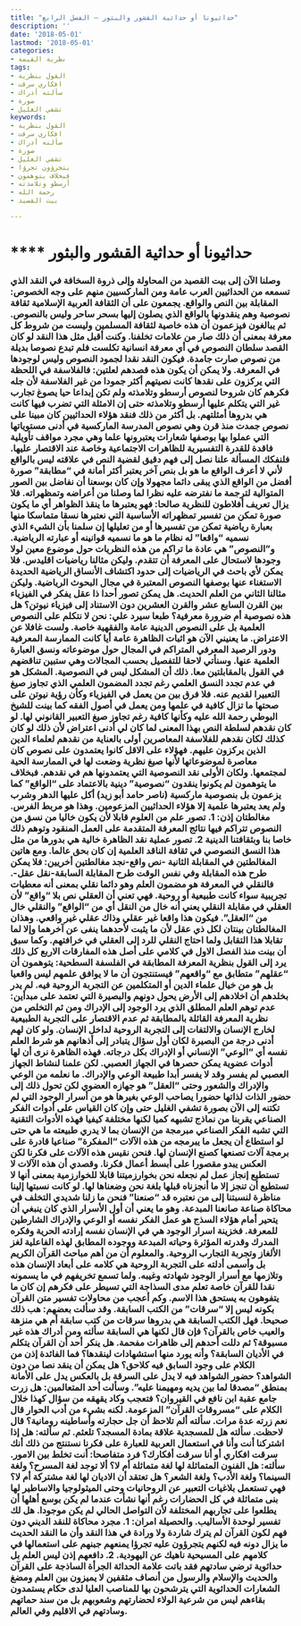```yaml
---
title: "حداثيونا أو حداثية القشور والبثور – الفصل الرابع"
description: ''
date: '2018-05-01'
lastmod: '2018-05-01'
categories:
- نظرية القيمة
tags:
- القول بنظرية
- افكاري سرقت
- سألته أدراك
- صورة
- تشفي الغليل
keywords:
- القول بنظرية
- افكاري سرقت
- سألته أدراك
- صورة
- تشفي الغليل
- يتجرؤون تجرؤا
- فبخلاف يتوهمون
- أرسطو وتلامذته
- رحمة الله
- بيت القصيد

---
```

# **** **حداثيونا** أو حداثية القشور والبثور

### وصلنا الآن إلى بيت القصيد من المحاولة وإلى ذروة السخافة في النقد الذي تسمعه من الحداثيين العرب عامة ومن الماركسيين منهم على وجه الخصوص: المقابلة بين النص والواقع. يجمعون على أن الثقافة العربية الإسلامية ثقافة نصوصية وهم ينقدونها بالواقع الذي يصلون إليها بسحر ساحر وليس بالنصوص. ثم يبالغون فيزعمون أن هذه خاصية لثقافة المسلمين وليست من شروط كل معرفة بمعنى أن ذلك صار من علامات تخلفنا. وكنت أقبل مثل هذا النقد لو كان القصد سلطان النصوص في أي معرفة انسانية تكلست فلم تبدع نصوصا بديلة من نصوص صارت جامدة. فيكون النقد نقدا لجمود النصوص وليس لوجودها في المعرفة. ولا يمكن أن يكون هذه قصدهم لعلتين: فالفلاسفة في اللحظة التي يركزون على نقدها كانت نصيتهم أكثر جمودا من غير الفلاسفة لأن جله فكرهم كان شروحا لنصوص أرسطو وتلامذته ولم تكن إبداعا حيا يصوغ تجارب غير التي يتكلم عليها أرسطو وتلامذته حتى إن الامثلة التي تضرب فيها كانت هي بدروها أمثلتهم. بل أكثر من ذلك فنقد هؤلاء الحداثيين كان مبينا على نصوص جمدت منذ قرن وهي نصوص المدرسة الماركسية في أدنى مستوياتها التي عملوا بها بوصفها شعارات يعتبرونها علما وهي مجرد مواقف تأويلية فاقدة للقدرة التفسيرية للظاهرات الاجتماعية وخاصة عند الاقتصار عليها. فلنفكك المسألة علنا نصل إلى فهم دقيق لقضية النص في علاقته ليس بالواقع لأني لا أعرف الواقع ما هو بل بنص آخر يعتبر أكثر أمانة في “مطابقة” صورة أفضل من الواقع الذي يبقى دائما مجهولا وإن كان بوسعنا أن نفاضل بين الصور المتوالية لترجمة ما نفترضه عليه نظرا لما وصلنا من أعراضه وتمظهراته. فلا يزال تعريف أفلاطون للنظرية صالحا: فهو يعتبرها ما ينقذ الظواهر أي ما يكون صورة تمكن من تفسير تمظهراته الأساسية التي نعتبرها نسقا متماسكا منها بعبارة رياضية تمكن من تفسيرها أو من تعليلها إن سلمنا بأن الشيء الذي نسميه “واقعا” له نظام ما هو ما نسميه قوانينه أو عبارته الرياضية. و”النصوص” هي عادة ما تراكم من هذه النظريات حول موضوع معين لولا وجودها لاستحال على المعرفة أن تتقدم. وليكن مثالنا رياضيات اقليدس. فلا يمكن لأي باحث في الرياضيات إلى حدود اكتشاف الأنساق الرياضية الحديدة الاستغناء عنها بوصفها النصوص المعتبرة في مجال البحوث الرياضية. وليكن مثالنا الثاني من العلم الحديث. هل يمكن تصور أحدا ذا عقل يفكر في الفيزياء بين القرن السابع عشر والقرن العشرين دون الاستناد إلى فيزياء نيوتن؟ هل هذه نصوصية أم ضرورة معرفية؟ طبعا سيرد علي: نحن لا نتكلم على النصوص العلمية بل على النصوص الدينية عامة والفقهية خاصة. ولست غافلا عن الاعتراض. ما يعنيني الآن هو اثبات الظاهرة عامة أيا كانت الممارسة المعرفية ودور الرصيد المعرفي المتراكم في المجال حول موضوعاته ونسق العبارة العلمية عنها. وسنأتي لاحقا للتفصيل بحسب المجالات وهي ستبين تناقضهم في القول بالمقابلتين معا. ذلك أن المشكل ليس في النصوصية. المشكل هو في عدم تجدد النسق العلمي رغم تجدد المضمون العلمي الذي تجاوز صيغ التعبيرا لقديم عنه. فلا فرق بين من يعمل في الفيزياء وكأن رؤية نيوتن على صحتها ما تزال كافية في علمها ومن يعمل في أصول الفقه كما بينت للشيخ البوطي رحمة الله عليه وكأنها كافية رغم تجاوز صيغ التعبير القانوني لها. لو كان نقدهم لسلطة النص بهذا المعنى لما كان لي أدنى اعتراض لأن ذلك لو كان كذلك لكان نقدهم للفلاسفة المعاصرين أولى بالعناية من نقدهم لعلماء الدين الذين يركزون عليهم. فهؤلاء على الاقل كانوا يعتمدون على نصوص كان معاصرة لموضوعاتها لأنها صيغ نظرية وضعت لها في الممارسة الحية لمجتمعها. ولكان الأولى نقد النصوصية التي يعتمدونها هم في نقدهم. فبخلاف ما يتوهمون لم يكونوا ينقدون “نصوصية” دينية بالاعتماد على “الواقع” كما يزعمون بل بنصوصية ماركسية (ناصر حامد أبو زيد) أكل عليها الدهر وشرب ولم يعد يعتبرها علمية إلا هؤلاء الحداثيين المزعومين. وهذا هو مربط الفرس. مغالطتان إذن: 1. تصور علم من العلوم قابلا لأن يكون خاليا من نسق من النصوص تتراكم فيها نتائج المعرفة المتقدمة على العمل المنقود وتوهم ذلك خاصا بنا وبثقافتنا الدينية 2. تصور عملية نقد الظاهرة خالية هي بدورها من مثل هذا النسق النصوصي في ثقافة الناقد العلمية إن كان بحق عالما. ومع هاتين المغالطتين في المقابلة الثانية -نص واقع-نجد مغالطتين أخريين: فلا يمكن طرح هذه المقابلة وفي نفس الوقت طرح المقابلة السابقة-نقل عقل-. فالنقلي في المعرفة هو مضمون العلم وهو دائما نقلي بمعنى أنه معطيات تجريبية سواء كانت طبيعية أو روحية. فهي تعني أن العقلي نص بلا “واقع” لأن العقلي في مقابلة النقلي يعني أنه خال من النقل أي من “الواقع” والنقلي خال من “العقل”. فيكون هذا واقعا غير عقلي وذاك عقلي غير واقعي. وهذان المغالطتان بينتان لكل ذي عقل لأن ما يثبت لأحدهما ينفى عن آخرهما وإلا لما تقابلا هذا التقابل ولما احتاج النقلي للرد إلى العقلي في خرافتهم. وكما سبق أن بينت منذ الفصل الاول في كلامي على أصل هذه المفارقات الاربع كل ذلك يرد إلى القول بنظرية المعرفة المطابقة في الفلسفة السطحية: يتوهمون أن “عقلهم” متطابق مع “واقعهم” فيستنتجون أن ما لا يوافق علمهم ليس واقعيا بل هو من خيال علماء الدين أو المتكلمين عن التجربة الروحية فيه. لم يدر بخلدهم أن اخلادهم إلى الأرض يحول دونهم والبصيرة التي تعتمد على مبدأين: عدم توهم العلم المطلق الذي يرد الوجود إلى الإدراك ومن ثم التخلص من نظرية المعرفة القائلة بالمطابقة ثم عدم الاقتصار على التجربة الطبيعية لخارج الإنسان والالتفات إلى التجربة الروحية لداخل الإنسان. ولو كان لهم أدنى درجة من البصيرة لكان أول سؤال يتبادر إلى أذهانهم هو شرط العلم نفسه أي “الوعي” الإنساني أو الإدراك بكل درجاته. فهذه الظاهرة نرى أن لها أدوات عضوية يمكن حصرها في الجهاز العصبي. لكن علمنا لنشاط الجهاز العصبي لم يفسر وقد لا يفسر أبدا طبيعة الوعي والإدراك. ما نعلمه من الوعي والإدراك والشعور وحتى “العقل” هو جهازه العضوي لكن تحول ذلك إلى حضور الذات لذاتها حضورا يصاحب الوعي بغيرها هو من أسرار الوجود التي لم تكتنه إلى الآن بصورة تشفي الغليل حتى وإن كان القياس على أدوات الفكر الصناعي يقربنا من نماذج تشبهه كميا لكنها مختلفة كيفيا فهذه الأدوات التقنية التي تشبه الفكر الصناعي مبرمجة من الإنسان بما لا يدري طبيعته ما هي حتى لو استطاع أن يجعل ما يبرمجه من هذه الآلات “المفكرة” صناعيا قادرة على برمجة آلات تصنعها كصنع الإنسان لها. فنحن نقيس هذه الآلات على فكرنا لكن العكس يبدو مقصورا على أبسط أعمال فكرنا. وقصدي أن هذه الآلات لا تستطيع إنجاز عمل لم نجعله نحن بخوارزميتنا قابلا للخوارزمية بمعنى أنها لا تستطيع أن تنجز إلا ما أنجزناه قبلها بلغة نحن وضعناها لها. لو كانت نسبتها إلينا مناظرة لنسبتنا إلى من نعتبره قد “صنعنا” فنحن ما زلنا شديدي التخلف في محاكاة صناعة صانعنا المبدعة. وهو ما يعني أن أول الأسرار الذي كان ينبغي أن يتحير أمام هؤلاء السذج هو عمل الفكر نفسه أو الوعي والإدراك الشارطين للمعرفة. فخزينة اسرار الوجود هي في الإنسان نفسه إرادته الحرية وفكره المدرك وقدرته المؤثرة وحياته المبدعة ووجوده المطابق لهذه الفاعلية لغز الألغاز وتجربة التجارب الروحية. والمعلوم أن من أهم مباحث القرآن الكريم بل وأسمى أدلته على التجربة الروحية هي كلامه على أبعاد الإنسان هذه وتلازمها مع أسرار الوجود شهادته وغيبه. ولما تسمع تخريفهم في ما يسمونه نقدا للقرآن خاصة تعلم مدى السذاجة التي تسيطر على فكرهم إن كان ما يتفوهون به يستحق هذا الاسم. وكم أعجب من محاولات تفسير متن القرآن بكونه ليس إلا “سرقات” من الكتب السابقة. وقد سألت بعضهم: هب ذلك صحيحا. فهل الكتب السابقة هي بدروها سرقات من كتب سابقة أم هي منزهة والعيب خاص بالقرآن؟ فإن قال لكنها هي السابقة سألته ومن أدراك هذه غير مسبوقة؟ ثم دللت أحدهم إلى ظاهرات مفحمة. هل ينكر أحد أن القرآن يتكلم في الأديان السابقة؟ وأنه يورد منها استشهادات لينقدها؟ فما الفائدة إذن من الكلام على وجود السابق فيه كلاحق؟ هل يمكن أن ينقد نصا من دون الشواهد؟ حضور الشواهد فيه لا يدل على السرقة بل بالعكس يدل على الأمانة بمنطق “مصدقا لما بين يديه ومهيمنا عليه”. وسألت أحد المتعالمين: هل زرت جامع عقبة ابن نافع في القيروان؟ فتعجب وكاد يقهقه من سؤال كهذا خلال الكلام على “مسروقات القرآن” المزعومة. لكنه بشيء من أدب الحوار قال نعم زرته عدة مرات. سألته ألم تلاحظ أن جل حجارته وأساطينه رومانية؟ قال لاحظت. سألته هل للمسجدية علاقة بمادة المسجد؟ تلعثم. ثم سألته: هل إذا اشتركنا أنت وأنا في استعمال العربية للعبارة على فكرنا نستنتج من ذلك أنك سرقت افكاري أو أنا سرقت أفكارك؟ فرد متفاصحا: أنت تخلط بين الامور. سألته: هل الفنون المتماثلة لها لغة متماثلة أم لا؟ ألا توجد لغة المسرح؟ ولغة السينما؟ ولغة الأدب؟ ولغة الشعر؟ هل تعتقد أن الاديان لها لغة مشتركة أم لا؟ فهي تستعمل بلاغيات التعبير عن الروحانيات وحتى الميثولوجيا والاساطير لها بنى متماثلة في كل الحضارات رغم أنها نشأت عندما لم يكن بوسع أهلها أن يطلعوا على تجاربهم المختلفة لأن التواصل الحالي لم يكن موجودا. هل لك تفسير لوحدة الأساليب. والحصيلة امران: 1. مجرد محاكاة للنقد الديني دون فهم لكون القرآن لم يترك شاردة ولا ورادة في هذا النقد وأن ما النقد الحديث ما يزال دونه فيه لكنهم يتجرؤون عليه تجرؤا يمنعهم جبنهم على استعمالها في كلامهم على المسيحية ناهيك عن اليهودية. 2. دافعهم إذن ليس العلم بل حداثوية ترضي سادتهم فقد باتت علامة الحداثة الجرأة الساذجة على القرآن والحديث والإسلام والرسول من أنصاف مثقفين لا يميزون بين العلم ومضغ الشعارات الحداثوية التي يترشحون بها للمناصب العليا لدى حكام يستمدون بقاءهم ليس من شرعية الولاء لحضارتهم وشعوبهم بل من سند حماتهم وسادتهم في الاقليم وفي العالم.

###